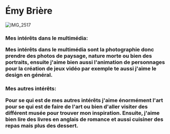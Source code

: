 <h1>Émy Brière</h1>

![IMG_2517](https://user-images.githubusercontent.com/112189518/217707733-736f5b63-a9df-4e9b-b711-b7d031b4e253.JPG)

<h3>Mes intérêts dans le multimédia:</3>

<p>Mes intérêts dans le multimédia sont la photographie donc prendre des photos de paysage, nature morte ou bien des portraits, ensuite j'aime bien aussi l'animation de personnages pour la création de jeux vidéo par exemple te aussi j'aime le design en général.</p>

<h3>Mes autres intérêts:</3>

<p>Pour se qui est de mes autres intérêts j'aime énormément l'art pour se qui est de faire de l'art ou bien d'aller visiter des différent musée pour trouver mon inspiration. Ensuite, j'aime bien lire des livres en anglais de romance et aussi cuisiner des repas mais plus des dessert.</p>

